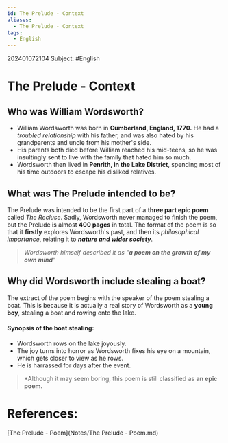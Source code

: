```yaml
---
id: The Prelude - Context
aliases:
  - The Prelude - Context
tags:
  - English
---
```


202401072104
Subject: #English


# The Prelude - Context

## Who was William Wordsworth?

- William Wordsworth was born in **Cumberland, England, 1770.** He had a *troubled relationship* with his father, and was also hated by his grandparents and uncle from his mother's side.
- His parents both died before William reached his mid-teens, so he was insultingly sent to live with the family that hated him so much.
- Wordsworth then lived in **Penrith, in the Lake District**, spending most of his time outdoors to escape his disliked relatives.

## What was The Prelude intended to be?

The Prelude was intended to be the first part of a **three part epic poem** called *The Recluse*. Sadly, Wordsworth never managed to finish the poem, but the Prelude is almost **400 pages** in total. The format of the poem is so that it **firstly** explores Wordsworth's past, and then its *philosophical importance*, relating it to ***nature and wider society***.

>*Wordsworth himself described it as "**a poem on the growth of my own mind**"*

## Why did Wordsworth include stealing a boat?

The extract of the poem begins with the speaker of the poem stealing a boat. This is because it is actually a real story of Wordsworth as a **young boy**, stealing a boat and rowing onto the lake.

#### Synopsis of the boat stealing:

- Wordsworth rows on the lake joyously.
- The joy turns into horror as Wordsworth fixes his eye on a mountain, which gets closer to view as he rows.
- He is harrassed for days after the event.

>*Although it may seem boring, this poem is still classified as **an epic poem.** 

# References:
[The Prelude - Poem](Notes/The Prelude - Poem.md)
